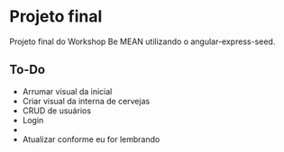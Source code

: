 # Projeto final #

Projeto final do Workshop Be MEAN utilizando o angular-express-seed.

## To-Do ##

- Arrumar visual da inicial
- Criar visual da interna de cervejas
- CRUD de usuários
- Login
- 
- Atualizar conforme eu for lembrando 